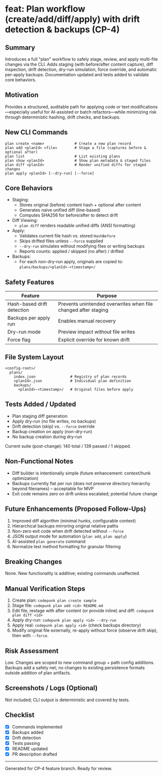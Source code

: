 # feat: Plan workflow (create/add/diff/apply) with drift detection & backups (CP-4)

## Summary
Introduces a full "plan" workflow to safely stage, review, and apply multi-file changes via the CLI. Adds staging (with before/after content capture), diff inspection, drift detection, dry-run simulation, force override, and automatic per-apply backups. Documentation updated and tests added to validate core behaviors.

## Motivation
Provides a structured, auditable path for applying code or text modifications—especially useful for AI-assisted or batch refactors—while minimizing risk through deterministic hashing, drift checks, and backups.

## New CLI Commands
```
plan create <name>              # Create a new plan record
plan add <planId> <file>        # Stage a file (captures before & optional after)
plan list                       # List existing plans
plan show <planId>              # Show plan metadata & staged files
plan diff <planId>              # Render unified diffs for staged changes
plan apply <planId> [--dry-run] [--force]
```

## Core Behaviors
- Staging:
  - Stores original (before) content hash + optional after content
  - Generates naive unified diff (line-based)
  - Computes SHA256 for before/after to detect drift
- Diff Viewing:
  - `plan diff` renders readable unified diffs (ANSI formatting)
- Apply:
  - Validates current file hash vs. stored `HashBefore`
  - Skips drifted files unless `--force` supplied
  - `--dry-run` simulates without modifying files or writing backups
  - Reports counts: applied / skipped (no after) / drifted
- Backups:
  - For each non-dry-run apply, originals are copied to: `plans/backups/<planId>-<timestamp>/`

## Safety Features
| Feature | Purpose |
|---------|---------|
| Hash-based drift detection | Prevents unintended overwrites when file changed after staging |
| Backups per apply run | Enables manual recovery |
| Dry-run mode | Preview impact without file writes |
| Force flag | Explicit override for known drift |

## File System Layout
```
<config-root>/
  plans/
    index.json                # Registry of plan records
    <planId>.json             # Individual plan definition
    backups/
      <planId>-<timestamp>/   # Original files before apply
```

## Tests Added / Updated
- Plan staging diff generation
- Apply dry-run (no file writes, no backups)
- Drift detection (skip) vs. `--force` override
- Backup creation on apply (non-dry-run)
- No backup creation during dry-run

Current suite (post-change): 140 total / 139 passed / 1 skipped.

## Non-Functional Notes
- Diff builder is intentionally simple (future enhancement: context/hunk optimization)
- Backups currently flat per run (does not preserve directory hierarchy beyond filenames) – acceptable for MVP
- Exit code remains zero on drift unless escalated; potential future change

## Future Enhancements (Proposed Follow-Ups)
1. Improved diff algorithm (minimal hunks, configurable context)
2. Hierarchical backups mirroring original relative paths
3. Non-zero exit code when drift detected without `--force`
4. JSON output mode for automation (`plan add`, `plan apply`)
5. AI-assisted `plan generate` command
6. Normalize test method formatting for granular filtering

## Breaking Changes
None. New functionality is additive; existing commands unaffected.

## Manual Verification Steps
1. Create plan: `codepunk plan create sample`
2. Stage file: `codepunk plan add <id> README.md`
3. Edit file, restage with after content (or provide inline) and diff: `codepunk plan diff <id>`
4. Apply dry-run: `codepunk plan apply <id> --dry-run`
5. Apply real: `codepunk plan apply <id>` (check backups directory)
6. Modify original file externally, re-apply without force (observe drift skip), then with `--force`.

## Risk Assessment
Low. Changes are scoped to new command group + path config additions. Backups add a safety net; no changes to existing persistence formats outside addition of plan artifacts.

## Screenshots / Logs (Optional)
Not included; CLI output is deterministic and covered by tests.

## Checklist
- [x] Commands implemented
- [x] Backups added
- [x] Drift detection
- [x] Tests passing
- [x] README updated
- [x] PR description drafted

---
Generated for CP-4 feature branch. Ready for review.
